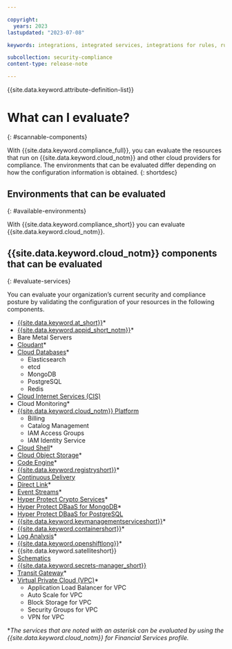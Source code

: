 ```yaml
---

copyright:
  years: 2023
lastupdated: "2023-07-08"

keywords: integrations, integrated services, integrations for rules, rules and goals, cloud services, Business Partners

subcollection: security-compliance
content-type: release-note

---
```


{{site.data.keyword.attribute-definition-list}}


# What can I evaluate?
{: #scannable-components}

With {{site.data.keyword.compliance_full}}, you can evaluate the resources that run on {{site.data.keyword.cloud_notm}} and other cloud providers for compliance. The environments that can be evaluated differ depending on how the configuration information is obtained. 
{: shortdesc}


## Environments that can be evaluated
{: #available-environments}

With {{site.data.keyword.compliance_short}} you can evaluate {{site.data.keyword.cloud_notm}}. 

## {{site.data.keyword.cloud_notm}} components that can be evaluated
{: #evaluate-services}

You can evaluate your organization’s current security and compliance posture by validating the configuration of your resources in the following components.

* [{{site.data.keyword.at_short}}](/docs/activity-tracker?topic=activity-tracker-getting-started)*
* [{{site.data.keyword.appid_short_notm}}](/docs/appid?topic=appid-getting-started)*
* Bare Metal Servers
* [Cloudant](/docs/Cloudant?topic=Cloudant-getting-started-with-cloudant)*
* [Cloud Databases](/docs/cloud-databases?topic=cloud-databases-about)*
	* Elasticsearch
	* etcd
	* MongoDB
	* PostgreSQL
	* Redis
* [Cloud Internet Services (CIS)](/docs/cis?topic=cis-getting-started)
* Cloud Monitoring*
* [{{site.data.keyword.cloud_notm}} Platform](/docs/overview?topic=overview-whatis-platform)
	* Billing
	* Catalog Management
	* IAM Access Groups
	* IAM Identity Service
* [Cloud Shell](/docs/cloud-shell?topic=cloud-shell-getting-started)*
* [Cloud Object Storage](/docs/cloud-object-storage?topic=cloud-object-storage-getting-started-cloud-object-storage)*
* [Code Engine](/docs/codeengine?topic=codeengine-getting-started)*
* [{{site.data.keyword.registryshort}}](/docs/Registry?topic=Registry-getting-started)* 
* [Continuous Delivery](/docs/ContinuousDelivery?topic=ContinuousDelivery-getting-started)
* [Direct Link](/docs/dl?topic=dl-get-started-with-ibm-cloud-dl)*
* [Event Streams](/docs/EventStreams?topic=EventStreams-getting-started)*
* [Hyper Protect Crypto Services](/docs/hs-crypto?topic=hs-crypto-get-started)*
* [Hyper Protect DBaaS for MongoDB](/docs/hyper-protect-dbaas-for-mongodb)*
* [Hyper Protect DBaaS for PostgreSQL](/docs/hyper-protect-dbaas-for-postgresql)
* [{{site.data.keyword.keymanagementserviceshort}}](/docs/key-protect?topic=key-protect-getting-started-tutorial)*
* [{{site.data.keyword.containershort}}](/docs/containers?topic=containers-security)* 
* [Log Analysis](/docs/log-analysis?topic=log-analysis-adoption#adoption_acc_settings)*
* [{{site.data.keyword.openshiftlong}}](/docs/openshift?topic=openshift-security)*
* {{site.data.keyword.satelliteshort}}
* [Schematics](/docs/schematics?topic=schematics-access)
* [{{site.data.keyword.secrets-manager_short}}](/docs/secrets-manager?topic=secrets-manager-getting-started)
* [Transit Gateway](/docs/transit-gateway?topic=transit-gateway-getting-started)*
* [Virtual Private Cloud (VPC)](/docs/vpc?topic=vpc-getting-started)*
	* Application Load Balancer for VPC
	* Auto Scale for VPC
	* Block Storage for VPC
	* Security Groups for VPC
	* VPN for VPC

**The services that are noted with an asterisk can be evaluated by using the {{site.data.keyword.cloud_notm}} for Financial Services profile.*
